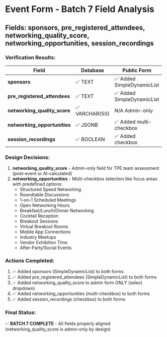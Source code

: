 # Event Form - Batch 7 Field Analysis
## Fields: sponsors, pre_registered_attendees, networking_quality_score, networking_opportunities, session_recordings

### Verification Results:

| Field | Database | Public Form | Admin Form | Status |
|-------|----------|-------------|------------|--------|
| **sponsors** | ✅ TEXT | ✅ Added SimpleDynamicList | ✅ Added SimpleDynamicList | ✅ COMPLETE |
| **pre_registered_attendees** | ✅ TEXT | ✅ Added SimpleDynamicList | ✅ Added SimpleDynamicList | ✅ COMPLETE |
| **networking_quality_score** | ✅ VARCHAR(50) | N/A Admin-only | ✅ Added Select dropdown | ✅ ADMIN ONLY |
| **networking_opportunities** | ✅ JSONB | ✅ Added multi-checkbox | ✅ Added multi-checkbox | ✅ COMPLETE |
| **session_recordings** | ✅ BOOLEAN | ✅ Added checkbox | ✅ Added checkbox | ✅ COMPLETE |

### Design Decisions:
1. **networking_quality_score** - Admin-only field for TPE team assessment (post-event or AI-calculated)
2. **networking_opportunities** - Multi-checkbox selection like focus areas with predefined options:
   - Structured Speed Networking
   - Roundtable Discussions
   - 1-on-1 Scheduled Meetings
   - Open Networking Hours
   - Breakfast/Lunch/Dinner Networking
   - Cocktail Reception
   - Breakout Sessions
   - Virtual Breakout Rooms
   - Mobile App Connections
   - Industry Meetups
   - Vendor Exhibition Time
   - After-Party/Social Events

### Actions Completed:
1. ✅ Added sponsors (SimpleDynamicList) to both forms
2. ✅ Added pre_registered_attendees (SimpleDynamicList) to both forms
3. ✅ Added networking_quality_score to admin form ONLY (select dropdown)
4. ✅ Added networking_opportunities (multi-checkbox) to both forms
5. ✅ Added session_recordings (checkbox) to both forms

### Final Status:
✅ **BATCH 7 COMPLETE** - All fields properly aligned (networking_quality_score is admin-only by design)